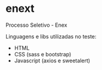 # enext
Processo Seletivo - Enex 

Linguagens e libs utilizadas no teste: 
 - HTML
 - CSS (sass e bootstrap)
 - Javascript (axios e sweetalert)